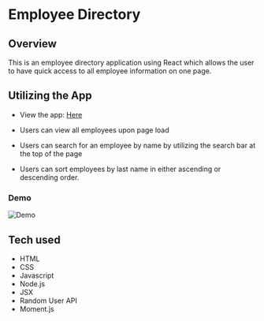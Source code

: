# Employee Directory

## Overview
This is an employee directory application using React which allows the user to have quick access to all employee information on one page.

## Utilizing the App

- View the app: [Here](https://jeml41287.github.io/Employee-Directory/ "Here")

- Users can view all employees upon page load

- Users can search for an employee by name by utilizing the search bar at the top of the page

- Users can sort employees by last name in either ascending or descending order.

### Demo

![Demo](/public/demo.gif)

## Tech used
- HTML
- CSS
- Javascript
- Node.js
- JSX
- Random User API
- Moment.js
